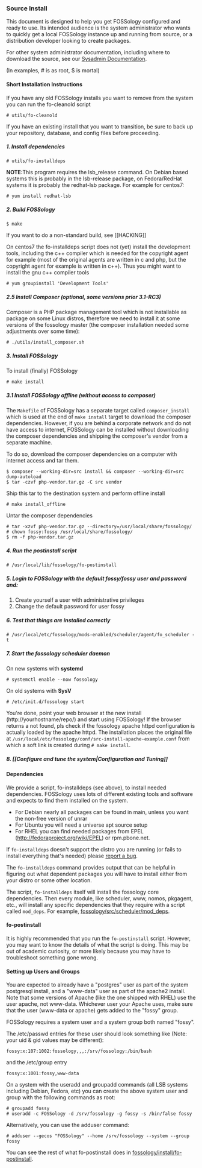 ### Source Install

This document is designed to help you get FOSSology configured and ready to use. Its intended audience is the system administrator who wants to quickly get a local FOSSology instance up and running from source, or a distribution developer looking to create packages.

For other system administrator documentation, including where to download the source, see our [Sysadmin Documentation](http://www.fossology.org/projects/fossology/wiki/Sysadmin_Documentation). 

(In examples, # is as root, $ is mortal) 

#### Short Installation Instructions

If you have any old FOSSology installs you want to remove from the system you can run the fo-cleanold script

```console
# utils/fo-cleanold
```

If you have an existing install that you want to transition, be sure to back up your repository, database, and config files before proceeding.

##### 1. Install dependencies

```console
# utils/fo-installdeps
```

**NOTE**:This program requires the lsb_release command. On Debian based systems this is probably in the lsb-release package, on Fedora/RedHat systems it is probably the redhat-lsb package. For example for centos7:

```console
# yum install redhat-lsb
```

##### 2. Build FOSSology

```console
$ make
```
If you want to do a non-standard build, see [[HACKING]]

On centos7 the fo-installdeps script does not (yet) install the development tools, including the c++ compiler which is needed for the copyright agent for example (most of the original agents are written in c and php, but the copyright agent for example is written in c++). Thus you might want to install the gnu c++ compiler tools

```console
# yum groupinstall 'Development Tools'
```

##### 2.5 Install Composer (optional, some versions prior 3.1-RC3)

Composer is a PHP package management tool which is not installable as package on some Linux distros, therefore we need to install it at some versions of the fossology master (the composer installation needed some adjustments over some time):

```console
# ./utils/install_composer.sh
```

##### 3. Install FOSSology

To install (finally) FOSSology

```console
# make install
```

##### 3.1 Install FOSSology offline (without access to composer)

The `Makefile` of FOSSology has a separate target called `composer_install` which is used at the end of `make install` target to download the composer dependencies. However, if you are behind a corporate network and do not have access to internet, FOSSology can be installed without downloading the composer dependencies and shipping the composer's vendor from a separate machine.

To do so, download the composer dependencies on a computer with internet access and tar them.

```console
$ composer --working-dir=src install && composer --working-dir=src dump-autoload
$ tar -czvf php-vendor.tar.gz -C src vendor
```

Ship this tar to the destination system and perform offline install

```console
# make install_offline
```

Untar the composer dependencies

```console
# tar -xzvf php-vendor.tar.gz --directory=/usr/local/share/fossology/
# chown fossy:fossy /usr/local/share/fossology/
$ rm -f php-vendor.tar.gz
```

##### 4. Run the postinstall script

```console
# /usr/local/lib/fossology/fo-postinstall
```

##### 5. Login to FOSSology with the default fossy/fossy user and password and:
 1. Create yourself a user with administrative privileges
 1. Change the default password for user fossy

##### 6. Test that things are installed correctly

```console
# /usr/local/etc/fossology/mods-enabled/scheduler/agent/fo_scheduler -t
```

##### 7. Start the fossology scheduler daemon

On new systems with **systemd**

```console
# systemctl enable --now fossology
```

On old systems with **SysV**

```console
# /etc/init.d/fossology start
```

You're done, point your web browser at the new install (http://yourhostname/repo/) and start using FOSSology! If the browser returns a not found, pls check if the fossology apache httpd configuration is actually loaded by the apache httpd. The installation places the original file at `/usr/local/etc/fossology/conf/src-install-apache-example.conf` from which a soft link is created during `# make install`.

##### 8. [[Configure and tune the system|Configuration and Tuning]]

#### Dependencies

We provide a script, fo-installdeps (see above), to install needed dependencies. FOSSology uses lots of different existing tools and software and expects to find them installed on the system.

* For Debian nearly all packages can be found in main, unless you want the non-free version of unrar
* For Ubuntu you will need a universe apt source setup
* For RHEL you can find needed packages from EPEL
    (http://fedoraproject.org/wiki/EPEL) or rpm.pbone.net.

If `fo-installdeps` doesn't support the distro you are running (or fails to install everything that's needed) please [report a bug](https://github.com/fossology/fossology/issues/new?labels=bug&template=bug_report.md).

The `fo-installdeps` command provides output that can be helpful in 
figuring out what dependent packages you will have to install either 
from your distro or some other location.

The script, `fo-installdeps` itself will install the fossology core dependencies. Then every module, like scheduler, www, nomos, pkgagent, etc., will install any specific dependencies that they require with a script called `mod_deps`.  For example, [fossology/src/scheduler/mod_deps](https://github.com/fossology/fossology/blob/master/src/scheduler/mod_deps).

#### fo-postinstall 

It is highly recommended that you run the `fo-postinstall` script. However,
you may want to know the details of what the script is doing. This may be out
of academic curiosity, or more likely because you may have to troubleshoot
something gone wrong.

#### Setting up Users and Groups

You are expected to already have a "postgres" user as part of the
system postgresql install, and a "www-data" user as part of the
apache2 install. Note that some versions of Apache (like the one
shipped with RHEL) use the user apache, not www-data. Whichever user
your Apache uses, make sure that the user (www-data or apache) gets
added to the "fossy" group.

FOSSology requires a system user and a system group both named
"fossy".

The /etc/passwd entries for these user should look
something like (Note: your uid & gid values may be different):

```
fossy:x:107:1002:fossology,,,:/srv/fossology:/bin/bash
```

and the /etc/group entry

```
fossy:x:1001:fossy,www-data
```

On a system with the useradd and groupadd commands (all LSB systems
including Debian, Fedora, etc) you can create the above system user
and group with the following commands as root:

```console
# groupadd fossy
# useradd -c FOSSology -d /srv/fossology -g fossy -s /bin/false fossy
```

Alternatively, you can use the adduser command:

```console
# adduser --gecos "FOSSology" --home /srv/fossology --system --group fossy
```

You can see the rest of what fo-postinstall does in [fossology/install/fo-postinstall](https://github.com/fossology/fossology/blob/master/install/fo-postinstall.in).